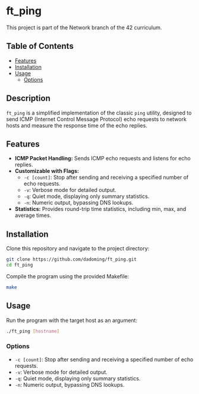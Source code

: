 # ft_ping

This project is part of the Network branch of the 42 curriculum.

## Table of Contents

- [Features](#features)
- [Installation](#installation)
- [Usage](#usage)
  - [Options](#options)

## Description

`ft_ping` is a simplified implementation of the classic `ping` utility, designed to send ICMP (Internet Control Message Protocol) echo requests to network hosts and measure the response time of the echo replies.<br>

## Features

- **ICMP Packet Handling:** Sends ICMP echo requests and listens for echo replies.
- **Customizable with Flags:**
  - `-c [count]`: Stop after sending and receiving a specified number of echo requests.
  - `-v`: Verbose mode for detailed output.
  - `-q`: Quiet mode, displaying only summary statistics.
  - `-n`: Numeric output, bypassing DNS lookups.
- **Statistics:** Provides round-trip time statistics, including min, max, and average times.

## Installation

Clone this repository and navigate to the project directory:

```bash
git clone https://github.com/dadoming/ft_ping.git
cd ft_ping
```

Compile the program using the provided Makefile:

```bash
make
```

## Usage

Run the program with the target host as an argument:

```bash
./ft_ping [hostname]
```

### Options

- `-c [count]`: Stop after sending and receiving a specified number of echo requests.
- `-v`: Verbose mode for detailed output.
- `-q`: Quiet mode, displaying only summary statistics.
- `-n`: Numeric output, bypassing DNS lookups.
